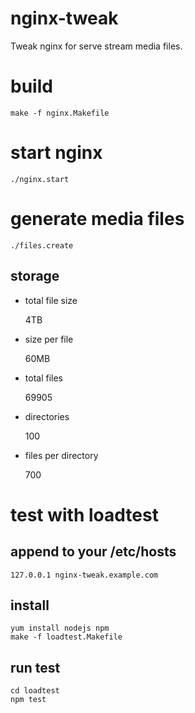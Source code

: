 # nginx-tweak #
Tweak nginx for serve stream media files.

# build #

    make -f nginx.Makefile

# start nginx #

    ./nginx.start

# generate media files #

    ./files.create

## storage ##

   + total file size

     4TB

   + size per file

     60MB

   + total files

     69905

   + directories

     100

   + files per directory

     700

# test with loadtest #

## append to your /etc/hosts ##

    127.0.0.1 nginx-tweak.example.com

## install ##

    yum install nodejs npm
    make -f loadtest.Makefile

## run test ##

    cd loadtest
    npm test
